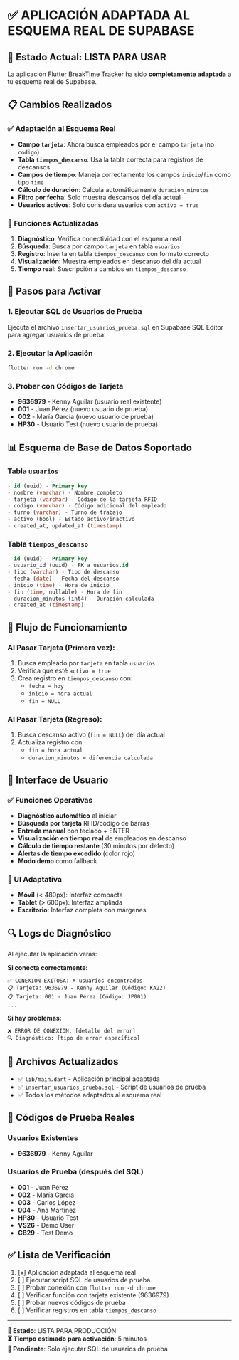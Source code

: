 # ✅ APLICACIÓN ADAPTADA AL ESQUEMA REAL DE SUPABASE

## 🎯 Estado Actual: LISTA PARA USAR

La aplicación Flutter BreakTime Tracker ha sido **completamente adaptada** a tu esquema real de Supabase.

## 📋 Cambios Realizados

### ✅ Adaptación al Esquema Real
- **Campo `tarjeta`**: Ahora busca empleados por el campo `tarjeta` (no `codigo`)
- **Tabla `tiempos_descanso`**: Usa la tabla correcta para registros de descansos
- **Campos de tiempo**: Maneja correctamente los campos `inicio`/`fin` como tipo `time`
- **Cálculo de duración**: Calcula automáticamente `duracion_minutos`
- **Filtro por fecha**: Solo muestra descansos del día actual
- **Usuarios activos**: Solo considera usuarios con `activo = true`

### 🔧 Funciones Actualizadas
1. **Diagnóstico**: Verifica conectividad con el esquema real
2. **Búsqueda**: Busca por campo `tarjeta` en tabla `usuarios`
3. **Registro**: Inserta en tabla `tiempos_descanso` con formato correcto
4. **Visualización**: Muestra empleados en descanso del día actual
5. **Tiempo real**: Suscripción a cambios en `tiempos_descanso`

## 🚀 Pasos para Activar

### 1. Ejecutar SQL de Usuarios de Prueba
Ejecuta el archivo `insertar_usuarios_prueba.sql` en Supabase SQL Editor para agregar usuarios de prueba.

### 2. Ejecutar la Aplicación
```bash
flutter run -d chrome
```

### 3. Probar con Códigos de Tarjeta
- **9636979** - Kenny Aguilar (usuario real existente)
- **001** - Juan Pérez (nuevo usuario de prueba)
- **002** - María García (nuevo usuario de prueba)
- **HP30** - Usuario Test (nuevo usuario de prueba)

## 📊 Esquema de Base de Datos Soportado

### Tabla `usuarios`
```sql
- id (uuid) - Primary key
- nombre (varchar) - Nombre completo
- tarjeta (varchar) - Código de la tarjeta RFID
- codigo (varchar) - Código adicional del empleado
- turno (varchar) - Turno de trabajo
- activo (bool) - Estado activo/inactivo
- created_at, updated_at (timestamp)
```

### Tabla `tiempos_descanso`
```sql
- id (uuid) - Primary key
- usuario_id (uuid) - FK a usuarios.id
- tipo (varchar) - Tipo de descanso
- fecha (date) - Fecha del descanso
- inicio (time) - Hora de inicio
- fin (time, nullable) - Hora de fin
- duracion_minutos (int4) - Duración calculada
- created_at (timestamp)
```

## 🔄 Flujo de Funcionamiento

### Al Pasar Tarjeta (Primera vez):
1. Busca empleado por `tarjeta` en tabla `usuarios`
2. Verifica que esté `activo = true`
3. Crea registro en `tiempos_descanso` con:
   - `fecha = hoy`
   - `inicio = hora actual`
   - `fin = NULL`

### Al Pasar Tarjeta (Regreso):
1. Busca descanso activo (`fin = NULL`) del día actual
2. Actualiza registro con:
   - `fin = hora actual`
   - `duracion_minutos = diferencia calculada`

## 📱 Interface de Usuario

### ✅ Funciones Operativas
- **Diagnóstico automático** al iniciar
- **Búsqueda por tarjeta** RFID/código de barras
- **Entrada manual** con teclado + ENTER
- **Visualización en tiempo real** de empleados en descanso
- **Cálculo de tiempo restante** (30 minutos por defecto)
- **Alertas de tiempo excedido** (color rojo)
- **Modo demo** como fallback

### 🎨 UI Adaptativa
- **Móvil** (< 480px): Interfaz compacta
- **Tablet** (> 600px): Interfaz ampliada
- **Escritorio**: Interfaz completa con márgenes

## 🔍 Logs de Diagnóstico

Al ejecutar la aplicación verás:

**Si conecta correctamente:**
```
✅ CONEXIÓN EXITOSA: X usuarios encontrados
📋 Tarjeta: 9636979 - Kenny Aguilar (Código: KA22)
📋 Tarjeta: 001 - Juan Pérez (Código: JP001)
...
```

**Si hay problemas:**
```
❌ ERROR DE CONEXIÓN: [detalle del error]
🔍 Diagnóstico: [tipo de error específico]
```

## 📁 Archivos Actualizados

- ✅ `lib/main.dart` - Aplicación principal adaptada
- ✅ `insertar_usuarios_prueba.sql` - Script de usuarios de prueba
- ✅ Todos los métodos adaptados al esquema real

## 🎯 Códigos de Prueba Reales

### Usuarios Existentes
- **9636979** - Kenny Aguilar

### Usuarios de Prueba (después del SQL)
- **001** - Juan Pérez
- **002** - María García
- **003** - Carlos López
- **004** - Ana Martínez
- **HP30** - Usuario Test
- **VS26** - Demo User
- **CB29** - Test Demo

## ✅ Lista de Verificación

1. [x] Aplicación adaptada al esquema real
2. [ ] Ejecutar script SQL de usuarios de prueba
3. [ ] Probar conexión con `flutter run -d chrome`
4. [ ] Verificar función con tarjeta existente (9636979)
5. [ ] Probar nuevos códigos de prueba
6. [ ] Verificar registros en tabla `tiempos_descanso`

---

**🚀 Estado**: LISTA PARA PRODUCCIÓN  
**⏳ Tiempo estimado para activación**: 5 minutos  
**🔧 Pendiente**: Solo ejecutar SQL de usuarios de prueba
